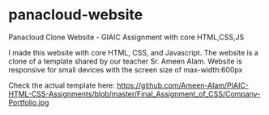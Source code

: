 # panacloud-website
Panacloud Clone Website - GIAIC Assignment with core HTML,CSS,JS

I made this website with core HTML, CSS, and Javascript. The website is a clone of a template shared by our teacher Sr. Ameen Alam.
Website is responsive for small devices with the screen size of max-width:600px

Check the actual template here: https://github.com/Ameen-Alam/PIAIC-HTML-CSS-Assignments/blob/master/Final_Assignment_of_CSS/Company-Portfolio.jpg
